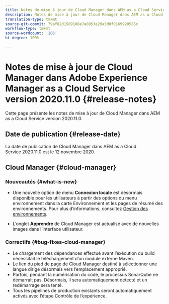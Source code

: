```yaml
---
title: Notes de mise à jour de Cloud Manager dans AEM as a Cloud Service version 2020.11.0
description: Notes de mise à jour de Cloud Manager dans AEM as a Cloud Service version 2020.11.0
translation-type: tm+mt
source-git-commit: 79af82d1589108e7a8953e29a5d0f0169920585c
workflow-type: tm+mt
source-wordcount: '186'
ht-degree: 100%

---
```



# Notes de mise à jour de Cloud Manager dans Adobe Experience Manager as a Cloud Service version 2020.11.0 {#release-notes}

Cette page présente les notes de mise à jour de Cloud Manager dans AEM as a Cloud Service version 2020.11.0.

## Date de publication {#release-date}

La date de publication de Cloud Manager dans AEM as a Cloud Service 2020.11.0 est le 12 novembre 2020.

## Cloud Manager {#cloud-manager}

### Nouveautés {#what-is-new}

* Une nouvelle option de menu **Connexion locale** est désormais disponible pour les utilisateurs à partir des options du menu environnement dans la carte Environnement et les pages de résumé des environnements.
Pour plus d’informations, consultez [Gestion des environnements](/help/implementing/cloud-manager/manage-environments.md#login-locally).

* L’onglet **Apprendre** de Cloud Manager est actualisé avec de nouvelles images dans l’interface utilisateur.

### Correctifs {#bug-fixes-cloud-manager}

* Le chargement des dépendances effectué avant l’exécution du build nécessitait le téléchargement d’un module externe Maven.
* Le lien du pied de page de Cloud Manager destiné à sélectionner une langue dirige désormais vers l’emplacement approprié.
* Parfois, pendant la numérisation du code, le processus SonarQube ne démarrait pas. Désormais, il sera automatiquement détecté et un redémarrage sera tenté.
* Tous les pipelines de production existants seront automatiquement activés avec l’étape Contrôle de l’expérience.
